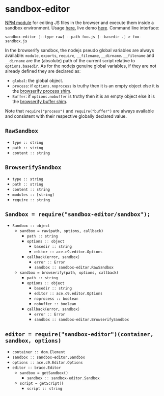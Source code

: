 # sandbox-editor

[NPM module](https://www.npmjs.com/package/sandbox-editor) for editing JS files in the browser and execute them inside a sandbox environment.
Usage [here](/demo), live demo [here](https://cdn.rawgit.com/lachrist/sandbox-editor/506be7b2/demo/index.html).
Command line interface:

```
sandbox-editor [--type raw] --path foo.js [--basedir .] > foo-sandbox.js
```

In the browserify sandbox, the nodejs pseudo global variables are always available: `module`, `exports`, `require`, `__filename`, `__dirname`.
`__filename` and `__dirname` are the (absolute) path of the current script relative to `options.basedir`.
As for the nodejs genuine global variables, if they are not already defined they are declared as:
* `global`: the global object.
* `process`: if `options.noprocess` is truthy then it is an empty object else it is the [browserify process shim](https://www.npmjs.com/package/process). 
* `Buffer`: if `options.nobuffer` is truthy then it is an empty object else it is the [browserify buffer shim](https://github.com/feross/buffer).

Note that `require("process")` and `require("buffer")` are always available and consistent with their respective globally declared value.

## `RawSandbox`

* `type :: string`
* `path :: string`
* `content :: string`

## `BrowserifySandbox`

* `type :: string`
* `path :: string`
* `content :: string`
* `modules :: [string]`
* `require :: string`

## `Sandbox = require("sandbox-editor/sandbox");`

* `Sandbox :: object`
  * `sandbox = raw(path, options, callback)`
    * `path :: string`
    * `options :: object`
      * `basedir :: string`
      * `editor :: ace.c9.editor.Options`
    * `callback(error, sandbox)`
      * `error :: Error`
      * `sandbox :: sandbox-editor.RawSandbox`
  * `sandbox = browserify(path, options, callback)`
    * `path :: string`
    * `options :: object`
      * `basedir :: string`
      * `editor :: ace.c9.editor.Options`
      * `noprocess :: boolean`
      * `nobuffer :: boolean`
    * `callback(error, sandbox)`
      * `error :: Error`
      * `sandbox :: sandbox-editor.BrowserifySandbox`

## `editor = require("sandbox-editor")(container, sandbox, options)`

* `container :: dom.Element`
* `sandbox :: sandbox-editor.Sandbox`
* `options :: ace.c9.Editor.Options`
* `editor :: brace.Editor`
  * `sandbox = getSandbox()`
    * `sandbox :: sandbox-editor.Sandbox`
  * `script = getScript()`
    * `script :: string`
